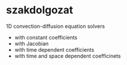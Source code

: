 # szakdolgozat
1D convection-diffusion equation solvers
- with constant coefficients
- with Jacobian
- with time dependent coefficients
- with time and space dependent coefficinets
